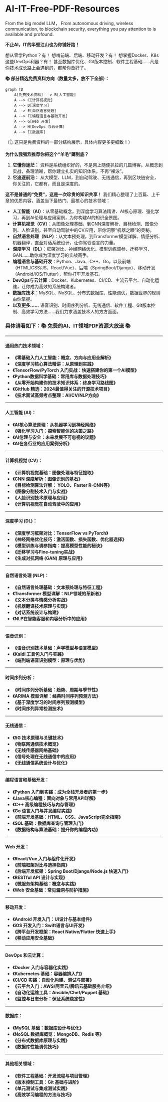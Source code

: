 # AI-IT-Free-PDF-Resources
From the big model LLM， From autonomous driving, wireless communication, to blockchain security, everything you pay attention to is available and profound.

**不止AI，IT的半壁江山也为你铺好路！**

想从零学Python？有！
想啃前端、后端、移动开发？有！
想掌握Docker、K8s这些DevOps利器？有！
甚至数据库优化、Git版本控制、软件工程基础……凡是你技术成长路上会遇到的，都帮你备好了。

**📚 部分精选免费资料方向（数量太多，放不下全部）：**

```mermaid
graph TD
    A[免费技术资料] --> B[人工智能]
    A --> C[计算机视觉]
    A --> D[深度学习]
    A --> E[自然语言处理]
    A --> F[编程语言与基础开发]
    A --> G[Web 开发]
    A --> H[DevOps 与云计算]
    A --> I[数据库]
```

（👆 这只是免费资料的一部分结构展示，具体内容更多更细致！）

**为什么我强烈推荐你把这个“羊毛”薅到底？**

1.  **它懂你迷茫：** 资料是系统组织好的，不是网上随便扒拉的几篇博客。从概念到实战，条理清晰，帮你建立扎实的知识体系，不再“裸泳”。
2.  **它追逐前沿：** 从大模型、LLM，到自动驾驶、无线通信，再到区块链安全，你关注的，它都有，而且是深度的。

**这不是普通的“免费”，这是一次珍贵的知识共享！**
我们精心整理了上百篇、上千章的优质内容，涵盖当下最热门、最核心的技术领域：
*   **人工智能（AI）**：从零基础概念，到深度学习算法精讲、AI核心原理、强化学习，再到AI伦理与应用案例，为你构建AI的知识全景图。
*   **计算机视觉（CV）**：从图像处理基础，到CNN深度解析、目标检测、图像分割、人脸识别，甚至自动驾驶中的CV应用，带你洞察“机器之眼”的奥秘。
*   **自然语言处理（NLP）**：从文本预处理，到Transformer模型详解、情感分析、机器翻译，直至对话系统设计，让你驾驭语言的力量。
*   **深度学习（DL）**：框架对比、神经网络优化、模型训练调参、迁移学习、GAN……助你成为深度学习的实战高手。
*   **编程语言与基础开发**：Python、Java、C++、Go，以及前端（HTML/CSS/JS、React/Vue）、后端（SpringBoot/Django）、移动开发（Android/iOS/Flutter），帮你打牢开发基石。
*   **DevOps与云计算**：Docker、Kubernetes、CI/CD、主流云平台、自动化运维，让你成为高效的系统构建者。
*   **数据库技术**：MySQL、NoSQL、分布式数据库、性能调优，数据世界的规则由你掌握。
*   **以及更多……** 语音识别、时间序列分析、无线通信、软件工程、Git版本控制、高效学习方法……我们力求涵盖技术人的方方面面。


### 具体请看如下：📚 免费的AI、IT领域PDF资源大放送 📚

---

#### 通用热门技术领域：

*   **《零基础入门人工智能：概念、方向与应用全解析》**
*   **《深度学习核心算法精讲：从原理到实践》**
*   **《TensorFlow/PyTorch 入门实战：快速搭建你的第一个AI模型》**
*   **《Python数据科学基础：常用库与数据处理技巧》**
*   **《从零开始构建你的技术知识体系：终身学习路线图》**
*   **《GitHub 精选：2024最值得关注的开源技术项目》**
*   **《技术面试高频考点整理：AI/CV/NLP方向》**

---

#### 人工智能 (AI)：

*   **《AI核心算法原理：从机器学习到神经网络》**
*   **《强化学习入门：探索智能体的决策之路》**
*   **《AI伦理与安全：未来发展不可忽视的议题》**
*   **《AI在各行业的应用案例分析》**

---

#### 计算机视觉 (CV)：

*   **《计算机视觉基础：图像处理与特征提取》**
*   **《CNN 深度解析：图像识别的基石》**
*   **《目标检测算法详解： YOLO、Faster R-CNN等》**
*   **《图像分割技术入门与实战》**
*   **《人脸识别技术原理与应用》**
*   **《计算机视觉在自动驾驶中的应用》**

---

#### 深度学习 (DL)：

*   **《深度学习框架对比：TensorFlow vs PyTorch》**
*   **《神经网络优化技巧：激活函数、损失函数、优化器选择》**
*   **《模型训练与调参指南：提高模型性能的秘诀》**
*   **《迁移学习与Fine-tuning实战》**
*   **《生成对抗网络 (GAN) 原理与应用》**

---

#### 自然语言处理 (NLP)：

*   **《自然语言处理基础：文本预处理与特征工程》**
*   **《Transformer 模型详解：NLP领域的革新者》**
*   **《文本分类与情感分析实战》**
*   **《机器翻译技术原理与实现》**
*   **《对话系统设计与构建》**
*   **《NLP在智能客服和内容分析中的应用》**

---

#### 语音识别：

*   **《语音识别技术基础：声学模型与语言模型》**
*   **《Kaldi 工具包入门与实践》**
*   **《端到端语音识别模型：原理与优势》**

---

#### 时间序列分析：

*   **《时间序列分析基础：趋势、周期与季节性》**
*   **《ARIMA 模型详解：经典时间序列预测方法》**
*   **《基于深度学习的时间序列预测模型》**
*   **《时间序列异常检测技术》**

---

#### 无线通信：

*   **《5G 技术原理与关键技术》**
*   **《物联网通信技术概览》**
*   **《无线传感器网络基础》**
*   **《信号处理在无线通信中的应用》**
*   **《无线通信系统设计与优化》**

---

#### 编程语言和基础开发：

*   **《Python 入门到实践：成为全栈开发者的第一步》**
*   **《Java核心编程：面向对象与常用API详解》**
*   **《C++ 高级编程技巧与内存管理》**
*   **《Go 语言入门与并发编程实践》**
*   **《前端开发基础：HTML、CSS、JavaScript完全指南》**
*   **《SQL 基础：数据库查询与管理入门》**
*   **《数据结构与算法基础：提升你的编程内功》**

---

#### Web 开发：

*   **《React/Vue 入门与组件化开发》**
*   **《前端框架对比与选择指南》**
*   **《后端开发框架：Spring Boot/Django/Node.js 快速入门》**
*   **《RESTful API 设计与实现》**
*   **《微服务架构基础：概念与实践》**
*   **《Web 安全基础：常见漏洞与防护措施》**

---

#### 移动开发：

*   **《Android 开发入门：UI设计与基本组件》**
*   **《iOS 开发入门：Swift语言与UI开发》**
*   **《跨平台开发框架：React Native/Flutter 快速上手》**
*   **《移动应用安全基础》**

---

#### DevOps 和云计算：

*   **《Docker 入门与容器化实践》**
*   **《Kubernetes 基础：容器编排入门》**
*   **《CI/CD 实践：自动化构建、测试与部署》**
*   **《云平台入门：AWS/阿里云/腾讯云基础服务介绍》**
*   **《自动化运维工具：Ansible/Chef/Puppet 基础》**
*   **《监控与日志分析：保证系统稳定性》**

---

#### 数据库：

*   **《MySQL 基础：数据库设计与优化》**
*   **《NoSQL 数据库概览：MongoDB、Redis 等》**
*   **《分布式数据库原理与实践》**
*   **《数据库性能调优技巧》**

---

#### 其他相关领域：

*   **《软件工程基础：开发流程与项目管理》**
*   **《版本控制工具：Git 基础与进阶》**
*   **《单元测试与集成测试实践》**
*   **《高效学习编程的方法与技巧》**

